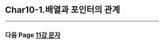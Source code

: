 # Char10-1.배열과 포인터의 관계



---
## 다음 Page [11강 문자](https://github.com/sumin2123/Study-C/blob/main/Char11.%EB%AC%B8%EC%9E%90/Char11.%EB%AC%B8%EC%9E%90/Char11.%EB%AC%B8%EC%9E%90.md)
